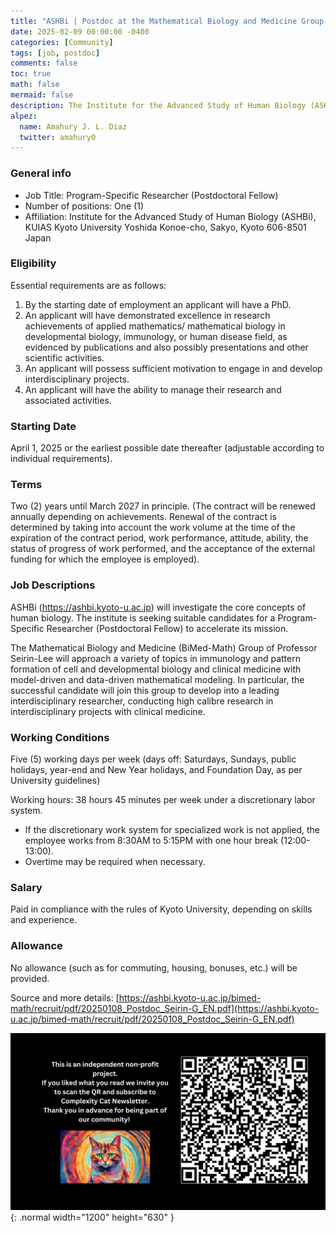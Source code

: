 ```yaml
---
title: "ASHBi | Postdoc at the Mathematical Biology and Medicine Group (Seirin Group)"
date: 2025-02-09 00:00:00 -0400
categories: [Community]
tags: [job, postdoc]
comments: false
toc: true
math: false
mermaid: false
description: The Institute for the Advanced Study of Human Biology (ASHBi) is looking for a Program-Specific Researcher (Postdoctoral Fellow) in the laboratory of Professor Seirin-Lee. 
alpez:
  name: Amahury J. L. Diaz
  twitter: amahury0
---
```

### General info
- Job Title: Program-Specific Researcher (Postdoctoral Fellow)
- Number of positions: One (1)
- Affiliation: Institute for the Advanced Study of Human Biology (ASHBi), KUIAS Kyoto University Yoshida Konoe-cho, Sakyo, Kyoto 606-8501 Japan

### Eligibility
Essential requirements are as follows: 
1. By the starting date of employment an applicant will have a PhD.
2. An applicant will have demonstrated excellence in research achievements of applied mathematics/
mathematical biology in developmental biology, immunology, or human disease field, as evidenced by
publications and also possibly presentations and other scientific activities.
3. An applicant will possess sufficient motivation to engage in and develop interdisciplinary projects.
4. An applicant will have the ability to manage their research and associated activities.

### Starting Date
April 1, 2025 or the earliest possible date thereafter (adjustable according to individual requirements).

### Terms
Two (2) years until March 2027 in principle. (The contract will be renewed annually depending on achievements. Renewal of the contract is determined by taking into account the work volume at the time of the expiration of the contract period, work performance, attitude, ability, the status of progress of work performed, and the acceptance of the external funding for which the employee is employed).

### Job Descriptions
ASHBi (https://ashbi.kyoto-u.ac.jp) will investigate the core concepts of human biology. The institute is seeking suitable candidates for a Program-Specific Researcher (Postdoctoral Fellow) to accelerate its mission.

The Mathematical Biology and Medicine (BiMed-Math) Group of Professor Seirin-Lee will approach a variety of topics in immunology and pattern formation of cell and developmental biology and clinical medicine with model-driven and data-driven mathematical modeling. In particular, the successful candidate will join this group to develop into a leading interdisciplinary researcher, conducting high calibre research in interdisciplinary projects with clinical medicine.

### Working Conditions
Five (5) working days per week (days off: Saturdays, Sundays, public holidays, year-end and New Year holidays, and Foundation Day, as per University guidelines)

Working hours: 38 hours 45 minutes per week under a discretionary labor system.
- If the discretionary work system for specialized work is not applied, the employee works from 8:30AM to 5:15PM with one hour break (12:00-13:00).
- Overtime may be required when necessary.

### Salary
Paid in compliance with the rules of Kyoto University, depending on skills and experience.

### Allowance
No allowance (such as for commuting, housing, bonuses, etc.) will be provided.

Source and more details: [https://ashbi.kyoto-u.ac.jp/bimed-math/recruit/pdf/20250108_Postdoc_Seirin-G_EN.pdf](https://ashbi.kyoto-u.ac.jp/bimed-math/recruit/pdf/20250108_Postdoc_Seirin-G_EN.pdf)

![Desktop View](/assets/img/fix/complexity-cat-newsletter.png){: .normal width="1200" height="630" }
